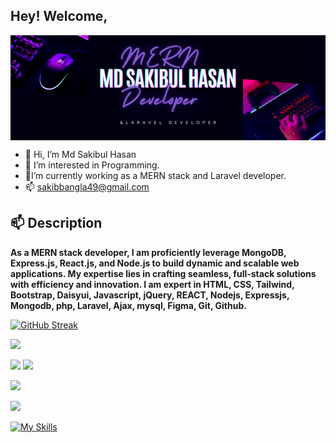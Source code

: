 
## Hey! Welcome,

<!-- ![alt text ](/image/cover.png) -->
<img width="1200" align="center" src="image/cover.png">

- 👋 Hi, I’m Md Sakibul Hasan 
- 👀 I’m interested in Programming. 
- 🌱I’m currently working as a   MERN    stack and Laravel developer.
- 📫 sakibbangla49@gmail.com

## 📫 Description 
 **As a MERN stack developer, I am proficiently leverage MongoDB, Express.js, React.js, and Node.js to build dynamic and scalable web applications. My expertise lies in crafting seamless, full-stack solutions with efficiency and innovation. I am expert in HTML,  CSS, Tailwind, Bootstrap, Daisyui, Javascript, jQuery, REACT, Nodejs, Expressjs, Mongodb, php, Laravel, Ajax, mysql, Figma, Git, Github.**

<div width="1200">

[![GitHub Streak](https://github-readme-streak-stats.herokuapp.com?user=Sakibgithub123&theme=dark&width=1200)](https://git.io/streak-stats)

</div>


![](http://github-profile-summary-cards.vercel.app/api/cards/profile-details?username=Sakibgithub123&theme=dark)

<div>
<a><img src="http://github-profile-summary-cards.vercel.app/api/cards/stats?username=Sakibgithub123&theme=aura_dark" width="600"> </a>
<a><img src="http://github-profile-summary-cards.vercel.app/api/cards/stats?username=Sakibgithub123&theme=aura_dark" width="600"> </a>


</div>


![](http://github-profile-summary-cards.vercel.app/api/cards/stats?username=Sakibgithub123&theme=aura_dark)

![](http://github-profile-summary-cards.vercel.app/api/cards/productive-time?username=Sakibgithub123&theme=aura_dark&utcOffset=8)


[![My Skills](https://skillicons.dev/icons?i=html,css,tailwind,bootstrap,js,jquery,react,nodejs,express,mongodb,laravel,php,mysql,figma,github,git)](https://skillicons.dev)



<!---
Sakibgithub123/Sakibgithub123 is a ✨ special ✨ repository because its `README.md` (this file) appears on your GitHub profile.
You can click the Preview link to take a look at your changes.
--->
